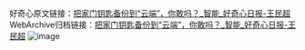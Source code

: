 好奇心原文链接：[把家门钥匙备份到“云端”，你敢吗？_智能_好奇心日报-王民超](https://www.qdaily.com/articles/6085.html)
WebArchive归档链接：[把家门钥匙备份到“云端”，你敢吗？_智能_好奇心日报-王民超](http://web.archive.org/web/20190623165859/https://www.qdaily.com/articles/6085.html)
![image](http://ww3.sinaimg.cn/large/007d5XDply1g3w9j7bpxvj30u04hlnpd)